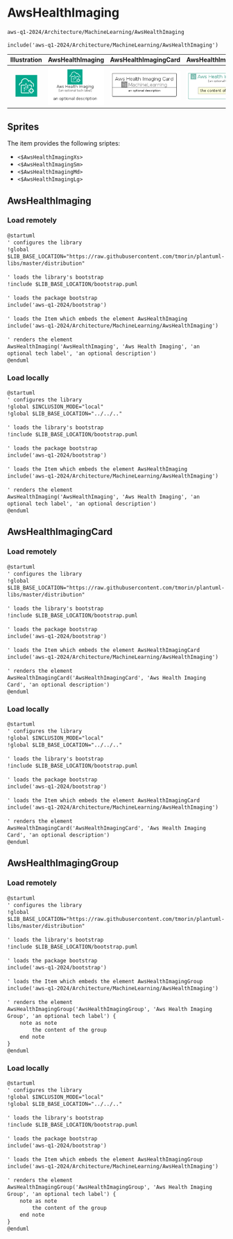 # AwsHealthImaging


```text
aws-q1-2024/Architecture/MachineLearning/AwsHealthImaging
```

```text
include('aws-q1-2024/Architecture/MachineLearning/AwsHealthImaging')
```



| Illustration | AwsHealthImaging | AwsHealthImagingCard | AwsHealthImagingGroup |
| :---: | :---: | :---: | :---: |
| ![illustration for Illustration](../../../aws-q1-2024/Architecture/MachineLearning/AwsHealthImaging.png) | ![illustration for AwsHealthImaging](../../../aws-q1-2024/Architecture/MachineLearning/AwsHealthImaging.Local.png) | ![illustration for AwsHealthImagingCard](../../../aws-q1-2024/Architecture/MachineLearning/AwsHealthImagingCard.Local.png) | ![illustration for AwsHealthImagingGroup](../../../aws-q1-2024/Architecture/MachineLearning/AwsHealthImagingGroup.Local.png) |



## Sprites
The item provides the following sriptes:

- `<$AwsHealthImagingXs>`
- `<$AwsHealthImagingSm>`
- `<$AwsHealthImagingMd>`
- `<$AwsHealthImagingLg>`





## AwsHealthImaging

### Load remotely
```plantuml
@startuml
' configures the library
!global $LIB_BASE_LOCATION="https://raw.githubusercontent.com/tmorin/plantuml-libs/master/distribution"

' loads the library's bootstrap
!include $LIB_BASE_LOCATION/bootstrap.puml

' loads the package bootstrap
include('aws-q1-2024/bootstrap')

' loads the Item which embeds the element AwsHealthImaging
include('aws-q1-2024/Architecture/MachineLearning/AwsHealthImaging')

' renders the element
AwsHealthImaging('AwsHealthImaging', 'Aws Health Imaging', 'an optional tech label', 'an optional description')
@enduml
```

### Load locally
```plantuml
@startuml
' configures the library
!global $INCLUSION_MODE="local"
!global $LIB_BASE_LOCATION="../../.."

' loads the library's bootstrap
!include $LIB_BASE_LOCATION/bootstrap.puml

' loads the package bootstrap
include('aws-q1-2024/bootstrap')

' loads the Item which embeds the element AwsHealthImaging
include('aws-q1-2024/Architecture/MachineLearning/AwsHealthImaging')

' renders the element
AwsHealthImaging('AwsHealthImaging', 'Aws Health Imaging', 'an optional tech label', 'an optional description')
@enduml
```

## AwsHealthImagingCard

### Load remotely
```plantuml
@startuml
' configures the library
!global $LIB_BASE_LOCATION="https://raw.githubusercontent.com/tmorin/plantuml-libs/master/distribution"

' loads the library's bootstrap
!include $LIB_BASE_LOCATION/bootstrap.puml

' loads the package bootstrap
include('aws-q1-2024/bootstrap')

' loads the Item which embeds the element AwsHealthImagingCard
include('aws-q1-2024/Architecture/MachineLearning/AwsHealthImaging')

' renders the element
AwsHealthImagingCard('AwsHealthImagingCard', 'Aws Health Imaging Card', 'an optional description')
@enduml
```

### Load locally
```plantuml
@startuml
' configures the library
!global $INCLUSION_MODE="local"
!global $LIB_BASE_LOCATION="../../.."

' loads the library's bootstrap
!include $LIB_BASE_LOCATION/bootstrap.puml

' loads the package bootstrap
include('aws-q1-2024/bootstrap')

' loads the Item which embeds the element AwsHealthImagingCard
include('aws-q1-2024/Architecture/MachineLearning/AwsHealthImaging')

' renders the element
AwsHealthImagingCard('AwsHealthImagingCard', 'Aws Health Imaging Card', 'an optional description')
@enduml
```

## AwsHealthImagingGroup

### Load remotely
```plantuml
@startuml
' configures the library
!global $LIB_BASE_LOCATION="https://raw.githubusercontent.com/tmorin/plantuml-libs/master/distribution"

' loads the library's bootstrap
!include $LIB_BASE_LOCATION/bootstrap.puml

' loads the package bootstrap
include('aws-q1-2024/bootstrap')

' loads the Item which embeds the element AwsHealthImagingGroup
include('aws-q1-2024/Architecture/MachineLearning/AwsHealthImaging')

' renders the element
AwsHealthImagingGroup('AwsHealthImagingGroup', 'Aws Health Imaging Group', 'an optional tech label') {
    note as note
        the content of the group
    end note
}
@enduml
```

### Load locally
```plantuml
@startuml
' configures the library
!global $INCLUSION_MODE="local"
!global $LIB_BASE_LOCATION="../../.."

' loads the library's bootstrap
!include $LIB_BASE_LOCATION/bootstrap.puml

' loads the package bootstrap
include('aws-q1-2024/bootstrap')

' loads the Item which embeds the element AwsHealthImagingGroup
include('aws-q1-2024/Architecture/MachineLearning/AwsHealthImaging')

' renders the element
AwsHealthImagingGroup('AwsHealthImagingGroup', 'Aws Health Imaging Group', 'an optional tech label') {
    note as note
        the content of the group
    end note
}
@enduml
```

